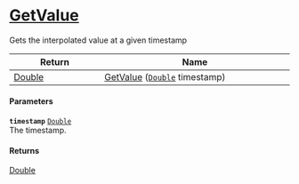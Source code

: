 # [GetValue](./IInterpolation--GetValue.md)

Gets the interpolated value at a given timestamp

| Return<div><a href="#"><img width=225></a></div> | Name<div><a href="#"><img width=525></a></div> | 
| --- | --- | 
| [Double](https://docs.microsoft.com/en-us/dotnet/api/System.Double) | [GetValue](./IInterpolation--GetValue.md) ([`Double`](https://docs.microsoft.com/en-us/dotnet/api/System.Double) timestamp) | 


#### Parameters
**`timestamp`**  [`Double`](https://docs.microsoft.com/en-us/dotnet/api/System.Double)<br>The timestamp.
#### Returns
[Double](https://docs.microsoft.com/en-us/dotnet/api/System.Double)<br>
